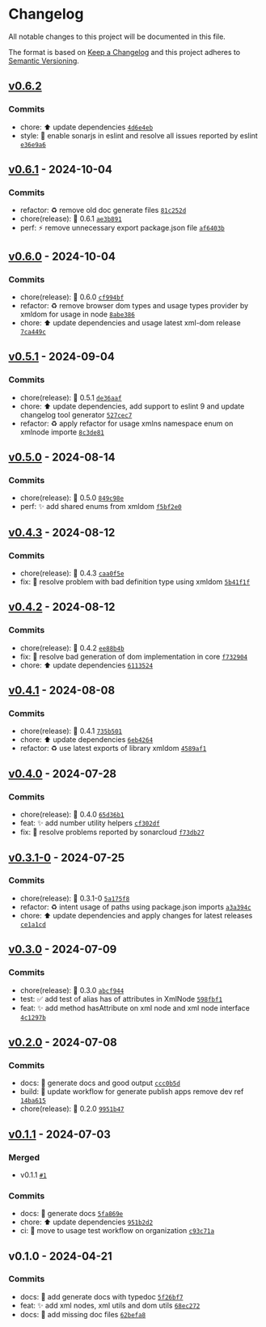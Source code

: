 # Changelog

All notable changes to this project will be documented in this file.

The format is based on [Keep a Changelog](https://keepachangelog.com/en/1.0.0/)
and this project adheres to [Semantic Versioning](https://semver.org/spec/v2.0.0.html).

## [v0.6.2](https://luffynando.github.com/nodecfdi/cfdi-core/compare/v0.6.1...v0.6.2)

### Commits

- chore: :arrow_up: update dependencies [`4d6e4eb`](https://luffynando.github.com/nodecfdi/cfdi-core/commit/4d6e4ebc4a5e59fb9199af5143c47328d707f122)
- style: :rotating_light: enable sonarjs in eslint and resolve all issues reported by eslint [`e36e9a6`](https://luffynando.github.com/nodecfdi/cfdi-core/commit/e36e9a6e46e6abb20e6ea01ed6b17ae517537aa8)

## [v0.6.1](https://luffynando.github.com/nodecfdi/cfdi-core/compare/v0.6.0...v0.6.1) - 2024-10-04

### Commits

- refactor: :recycle: remove old doc generate files [`81c252d`](https://luffynando.github.com/nodecfdi/cfdi-core/commit/81c252d7c1b99787bc50af0a274970255128ad82)
- chore(release): :tada: 0.6.1 [`ae3b891`](https://luffynando.github.com/nodecfdi/cfdi-core/commit/ae3b891cff748e84b9a030697b204b8749522242)
- perf: :zap: remove unnecessary export package.json file [`af6403b`](https://luffynando.github.com/nodecfdi/cfdi-core/commit/af6403b65c0caf962835f8f89417cf54e11fca16)

## [v0.6.0](https://luffynando.github.com/nodecfdi/cfdi-core/compare/v0.5.1...v0.6.0) - 2024-10-04

### Commits

- chore(release): :tada: 0.6.0 [`cf994bf`](https://luffynando.github.com/nodecfdi/cfdi-core/commit/cf994bf909a42c4b9e8d380c52fcbc9deb74c8a8)
- refactor: :recycle: remove browser dom types and usage types provider by xmldom for usage in node [`8abe386`](https://luffynando.github.com/nodecfdi/cfdi-core/commit/8abe386cdb14cde11b4c60dbe3d814f0aca728b6)
- chore: :arrow_up: update dependencies and usage latest xml-dom release [`7ca449c`](https://luffynando.github.com/nodecfdi/cfdi-core/commit/7ca449ca24c3f84918c401f33bf44c0182563dea)

## [v0.5.1](https://luffynando.github.com/nodecfdi/cfdi-core/compare/v0.5.0...v0.5.1) - 2024-09-04

### Commits

- chore(release): :tada: 0.5.1 [`de36aaf`](https://luffynando.github.com/nodecfdi/cfdi-core/commit/de36aafd2ccf79624472c03fb6d6ed51dd020535)
- chore: :arrow_up: update dependencies, add support to eslint 9 and update changelog tool generator [`527cec7`](https://luffynando.github.com/nodecfdi/cfdi-core/commit/527cec76f9fa9f693b9b9ffab3091d5a00036b3d)
- refactor: :recycle: apply refactor for usage xmlns namespace enum on xmlnode importe [`8c3de81`](https://luffynando.github.com/nodecfdi/cfdi-core/commit/8c3de81f9cf6543425bd7b5dec4d9bc7cc5da070)

## [v0.5.0](https://luffynando.github.com/nodecfdi/cfdi-core/compare/v0.4.3...v0.5.0) - 2024-08-14

### Commits

- chore(release): :tada: 0.5.0 [`849c98e`](https://luffynando.github.com/nodecfdi/cfdi-core/commit/849c98edbaef4934642c3a4218b9d37ab3239255)
- perf: :sparkles: add shared enums from xmldom [`f5bf2e0`](https://luffynando.github.com/nodecfdi/cfdi-core/commit/f5bf2e0e977c1b1443a6c4633156f557a278af3e)

## [v0.4.3](https://luffynando.github.com/nodecfdi/cfdi-core/compare/v0.4.2...v0.4.3) - 2024-08-12

### Commits

- chore(release): :tada: 0.4.3 [`caa0f5e`](https://luffynando.github.com/nodecfdi/cfdi-core/commit/caa0f5e173568413a74de027d8b55f191154396d)
- fix: :bug: resolve problem with bad definition type using xmldom [`5b41f1f`](https://luffynando.github.com/nodecfdi/cfdi-core/commit/5b41f1f2b4f02769d3050c3bf9e1d39c5905501a)

## [v0.4.2](https://luffynando.github.com/nodecfdi/cfdi-core/compare/v0.4.1...v0.4.2) - 2024-08-12

### Commits

- chore(release): :tada: 0.4.2 [`ee88b4b`](https://luffynando.github.com/nodecfdi/cfdi-core/commit/ee88b4bad1d6e321f7066ea28562db4d6209c24c)
- fix: :bug: resolve bad generation of dom implementation in core [`f732904`](https://luffynando.github.com/nodecfdi/cfdi-core/commit/f732904c0462930e42a2e3d5f754c9a805458a6a)
- chore: :arrow_up: update dependencies [`6113524`](https://luffynando.github.com/nodecfdi/cfdi-core/commit/6113524df12fc5d20caa63014c32792aee58d301)

## [v0.4.1](https://luffynando.github.com/nodecfdi/cfdi-core/compare/v0.4.0...v0.4.1) - 2024-08-08

### Commits

- chore(release): :tada: 0.4.1 [`735b501`](https://luffynando.github.com/nodecfdi/cfdi-core/commit/735b501dbaa6930174586b80259390b1e0a34ada)
- chore: :arrow_up: update dependencies [`6eb4264`](https://luffynando.github.com/nodecfdi/cfdi-core/commit/6eb4264b926bc2ac17d199a5518a5a3428251ef3)
- refactor: :recycle: use latest exports of library xmldom [`4589af1`](https://luffynando.github.com/nodecfdi/cfdi-core/commit/4589af1db47454697acf0daf4a4f902609900c81)

## [v0.4.0](https://luffynando.github.com/nodecfdi/cfdi-core/compare/v0.3.1-0...v0.4.0) - 2024-07-28

### Commits

- chore(release): :tada: 0.4.0 [`65d36b1`](https://luffynando.github.com/nodecfdi/cfdi-core/commit/65d36b16e68b1ded7f44a8ae5916b8fab625ba20)
- feat: :sparkles: add number utility helpers [`cf302df`](https://luffynando.github.com/nodecfdi/cfdi-core/commit/cf302df361316bd6a679f607799c16a4a90ad1cc)
- fix: :bug: resolve problems reported by sonarcloud [`f73db27`](https://luffynando.github.com/nodecfdi/cfdi-core/commit/f73db277430f59e1508c7f99d275f5767e3837d3)

## [v0.3.1-0](https://luffynando.github.com/nodecfdi/cfdi-core/compare/v0.3.0...v0.3.1-0) - 2024-07-25

### Commits

- chore(release): :tada: 0.3.1-0 [`5a175f8`](https://luffynando.github.com/nodecfdi/cfdi-core/commit/5a175f8573891cb68ad4e2fa69a50b5f901bd58d)
- refactor: :recycle: intent usage of paths using package.json imports [`a3a394c`](https://luffynando.github.com/nodecfdi/cfdi-core/commit/a3a394c7fdd2458cfffee11f39ae29ca420ec0f9)
- chore: :arrow_up: update dependencies and apply changes for latest releases [`ce1a1cd`](https://luffynando.github.com/nodecfdi/cfdi-core/commit/ce1a1cd734ce65f3b3a2a2e3b9e4bbb54abae636)

## [v0.3.0](https://luffynando.github.com/nodecfdi/cfdi-core/compare/v0.2.0...v0.3.0) - 2024-07-09

### Commits

- chore(release): :tada: 0.3.0 [`abcf944`](https://luffynando.github.com/nodecfdi/cfdi-core/commit/abcf94452fc9442123e9509c1ad70a3c47318a2d)
- test: :white_check_mark: add test of alias has of attributes in XmlNode [`598fbf1`](https://luffynando.github.com/nodecfdi/cfdi-core/commit/598fbf1966e8795420df27b86a7e14239aef4927)
- feat: :sparkles: add method hasAttribute on xml node and xml node interface [`4c1297b`](https://luffynando.github.com/nodecfdi/cfdi-core/commit/4c1297be225ea8be360c2938adbb3d6bba9f8d5d)

## [v0.2.0](https://luffynando.github.com/nodecfdi/cfdi-core/compare/v0.1.1...v0.2.0) - 2024-07-08

### Commits

- docs: :memo: generate docs and good output [`ccc0b5d`](https://luffynando.github.com/nodecfdi/cfdi-core/commit/ccc0b5d2c816a318c875285d86e5a23bf73d0c0a)
- build: :wrench: update workflow for generate publish apps remove dev ref [`14ba615`](https://luffynando.github.com/nodecfdi/cfdi-core/commit/14ba6153ae33b2ab7dbc901b678af30adc5603f8)
- chore(release): :tada: 0.2.0 [`9951b47`](https://luffynando.github.com/nodecfdi/cfdi-core/commit/9951b478bf29e3f253d59b5dfdc63e36a3595162)

## [v0.1.1](https://luffynando.github.com/nodecfdi/cfdi-core/compare/v0.1.0...v0.1.1) - 2024-07-03

### Merged

- v0.1.1 [`#1`](https://luffynando.github.com/nodecfdi/cfdi-core/pull/1)

### Commits

- docs: :memo: generate docs [`5fa869e`](https://luffynando.github.com/nodecfdi/cfdi-core/commit/5fa869edc6e36c68cdef422f398364e963ba9ac0)
- chore: :arrow_up: update dependencies [`951b2d2`](https://luffynando.github.com/nodecfdi/cfdi-core/commit/951b2d2533e9e8d2967a5a2bf671e25ee6f7b501)
- ci: :green_heart: move to usage test workflow on organization [`c93c71a`](https://luffynando.github.com/nodecfdi/cfdi-core/commit/c93c71a3a313b5c86aab99a4cd45a66388f15d7a)

## v0.1.0 - 2024-04-21

### Commits

- docs: :memo: add generate docs with typedoc [`5f26bf7`](https://luffynando.github.com/nodecfdi/cfdi-core/commit/5f26bf741c9129344db398f723abbe1fa629dd73)
- feat: :sparkles: add xml nodes, xml utils and dom utils [`68ec272`](https://luffynando.github.com/nodecfdi/cfdi-core/commit/68ec272a1a94b658a01da62b22a4be546e1800ec)
- docs: :memo: add missing doc files [`62befa8`](https://luffynando.github.com/nodecfdi/cfdi-core/commit/62befa8adba6e3664d9c8f0e2ca4f1b12113331d)
